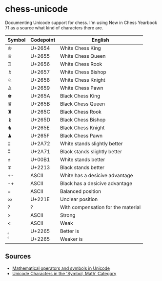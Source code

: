 # chess-unicode

Documenting Unicode support for chess. I'm using New in Chess Yearbook 71
as a source what kind of characters there are.

Symbol | Codepoint | English
------ | ---------- | -------
&#x2654; | U+2654 | White Chess King
&#x2655; | U+2655 | White Chess Queen
&#x2656; | U+2656 | White Chess Rook
&#x2657; | U+2657 | White Chess Bishop
&#x2658; | U+2658 | White Chess Knight
&#x2659; | U+2659 | White Chess Pawn
&#x265A; | U+265A | Black Chess King
&#x265B; | U+265B | Black Chess Queen
&#x265C; | U+265C | Black Chess Rook
&#x265D; | U+265D | Black Chess Bishop
&#x265E; | U+265E | Black Chess Knight
&#x265F; | U+265F | Black Chess Pawn
&#x2a72; | U+2A72 | White stands slightly better
&#x2a71; | U+2A71 | Black stands slightly better
&#xb1; | U+00B1 | White stands better
&#x2213; | U+2213 | Black stands better
+- | ASCII | White has a desicive advantage
-+ | ASCII | Black has a desicive advantage
= | ASCII | Balanced position
&#x221e; | U+221E | Unclear position
? | ? | With compensation for the material
&gt; | ASCII | Strong
&lt; | ASCII | Weak
&#2265; | U+2265 | Better is
&#2264; | U+2265 | Weaker is


## Sources

* [Mathematical operators and symbols in Unicode](https://en.wikipedia.org/wiki/Mathematical_operators_and_symbols_in_Unicode)
* [Unicode Characters in the 'Symbol, Math' Category](http://www.fileformat.info/info/unicode/category/Sm/list.htm)
